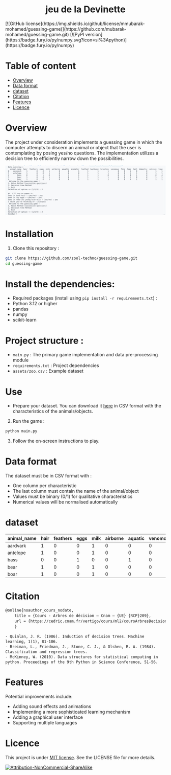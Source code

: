 

<h1 style="text-align:center">
 jeu de la Devinette
</h1>
[![GitHub license](https://img.shields.io/github/license/mmubarak-mohamed/guessing-game)](https://github.com/mubarak-mohamed/guessing-game.git)
[![PyPI version](https://badge.fury.io/py/numpy.svg?icon=si%3Apython)](https://badge.fury.io/py/numpy)

# Table of content
- [Overview](#Overview)
- [Data format](#fData-format)
- [dataset](#dataset)
- [Citation](#Citation)
- [Features](#Features)
- [Licence](#licence)

# Overview

The project under consideration implements a guessing game in which the computer attempts to discern an animal or object that the user is contemplating by posing yes/no questions. The implementation utilizes a decision tree to efficiently narrow down the possibilities.

![Guessing Game Logo](dataset/output.png)

# Installation

1. Clone this repository :

```bash
git clone https://github.com/zool-techno/guessing-game.git
cd guessing-game
```

# Install the dependencies:

  - Required packages (install using `pip install -r requirements.txt`) :
  - Python 3.12 or higher
  - pandas
  - numpy
  - scikit-learn

# Project structure :

- `main.py` : The primary game implementation and data pre-processing module
- `requirements.txt` : Project dependencies
- `assets/zoo.csv` : Example dataset 

# Use

- Prepare your dataset. You can download it [here](https://archive.ics.uci.edu/dataset/111/zoo)  in CSV format with the characteristics of the animals/objects.

2. Run the game :
```bash
python main.py
```

3. Follow the on-screen instructions to play.

# Data format

The dataset must be in CSV format with :
- One column per characteristic
- The last column must contain the name of the animal/object
- Values must be binary (0/1) for qualitative characteristics
- Numerical values will be normalised automatically

# dataset

| animal_name | hair | feathers | eggs | milk | airborne | aquatic | venomous | fins | legs | tail | domestic | catsize | type |
|-------------|------|----------|------|------|----------|--------|----------|------|------|------|----------|---------|------|
| aardvark    | 1    | 0        | 0    | 1    | 0        | 0      | 0        | 0    | 4    | 0    | 0        | 1       | 1    |
| antelope    | 1    | 0        | 0    | 1    | 0        | 0      | 0        | 0    | 4    | 1    | 0        | 1       | 1    |
| bass        | 0    | 0        | 1    | 0    | 0        | 1      | 0        | 1    | 0    | 1    | 0        | 0       | 4    |
| bear        | 1    | 0        | 0    | 1    | 0        | 0      | 0        | 0    | 4    | 0    | 0        | 1       | 1    |
| boar        | 1    | 0        | 0    | 1    | 0        | 0      | 0        | 0    | 1    | 0    | 0        | 1       | 1    |


# Citation 

```tex
@online{noauthor_cours_nodate,
	title = {Cours - Arbres de décision — Cnam – {UE} {RCP}209},
	url = {https://cedric.cnam.fr/vertigo/cours/ml2/coursArbresDecision.html}
    }
```
```
- Quinlan, J. R. (1986). Induction of decision trees. Machine learning, 1(1), 81-106.
- Breiman, L., Friedman, J., Stone, C. J., & Olshen, R. A. (1984). Classification and regression trees.
- McKinney, W. (2010). Data structures for statistical computing in python. Proceedings of the 9th Python in Science Conference, 51-56.
```
# Features 

Potential improvements include:
- Adding sound effects and animations 
- Implementing a more sophisticated learning mechanism
- Adding a graphical user interface
- Supporting multiple languages


# Licence

This project is under  [MIT license](https://gitlab.com/mubarak-mohamed/guessing-game/-/blob/58271dc731aced70a640748f83b2752a0f4f90a1/LICENSE). See the LICENSE file for more details. 

[![Attribution-NonCommercial-ShareAlike](https://licensebuttons.net/i/l/by-nc-sa/ffffff/00/00/00/88x31.png)](https://creativecommons.org/licenses/by-nc-sa/2.0/)



